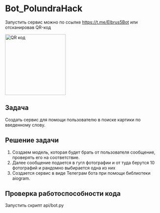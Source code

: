 # Bot_PolundraHack
Запустить сервис можно по ссылке https://t.me/Elbrus5Bot или отсканировав QR-код

<a href="http://qrcoder.ru" target="_blank"><img src="http://qrcoder.ru/code/?https%3A%2F%2Ft.me%2FElbrus5Bot&6&0" width="198" height="198" border="0" title="QR код"></a>
## Задача
Создать сервис для помощи пользователю в поиске картики по введенному слову.
## Решение задачи
1) Создаем модель, которая будет брать от пользователя сообщение, проверять его на соответствие.
2) Далее сообщение подается в гугл фотографии и от туда берутся 10 фотографий и рандомно выбирается одна из них
3) Создается сервис в виде Телеграм бота при помощи библиотеки aiogram.
## Проверка работоспособности кода
Запустить скрипт api/bot.py
